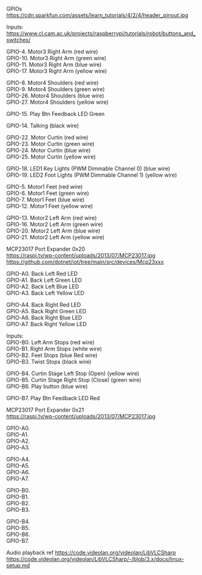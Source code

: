  
GPIOs   
https://cdn.sparkfun.com/assets/learn_tutorials/4/2/4/header_pinout.jpg    
   
Inputs:
https://www.cl.cam.ac.uk/projects/raspberrypi/tutorials/robot/buttons_and_switches/  

GPIO-4. Motor3 Right Arm (red wire)   
GPIO-10. Motor3 Right Arm (green wire)    
GPIO-11. Motor3 Right Arm (blue wire)    
GPIO-17. Motor3 Right Arm (yellow wire)   
   
GPIO-8. Motor4 Shoulders (red wire)   
GPIO-9. Motor4 Shoulders (green wire)   
GPIO-26. Motor4 Shoulders (blue wire)        
GPIO-27. Motor4 Shoulders (yellow wire)     
   
GPIO-15. Play Btn Feedback LED Green     
     
GPIO-14. Talking (black wire)      
        
GPIO-22. Motor Curtin (red wire)     
GPIO-23. Motor Curtin (green wire)        
GPIO-24. Motor Curtin (blue wire)      
GPIO-25. Motor Curtin (yellow wire)      
     
GPIO-18. LED1 Key Lights (PWM Dimmable Channel 0) (blue wire)      
GPIO-19. LED2 Foot Lights (PWM Dimmable Channel 1) (yellow wire)    
    
GPIO-5. Motor1 Feet (red wire)   
GPIO-6. Motor1 Feet (green wire)    
GPIO-7. Motor1 Feet (blue wire)     
GPIO-12. Motor1 Feet (yellow wire)    
    
GPIO-13. Motor2 Left Arm (red wire)   
GPIO-16. Motor2 Left Arm (green wire)    
GPIO-20. Motor2 Left Arm (blue wire)      
GPIO-21. Motor2 Left Arm (yellow wire)   
     
   
MCP23017 Port Expander 0x20    
https://raspi.tv/wp-content/uploads/2013/07/MCP23017.jpg    
https://github.com/dotnet/iot/tree/main/src/devices/Mcp23xxx    
    
GPIO-A0. Back Left Red LED    
GPIO-A1. Back Left Green LED      
GPIO-A2. Back Left Blue LED     
GPIO-A3. Back Left Yellow LED      
      
GPIO-A4. Back Right Red LED     
GPIO-A5. Back Right Green LED    
GPIO-A6. Back Right Blue LED    
GPIO-A7. Back Right Yellow LED      
     
Inputs:   
GPIO-B0. Left Arm Stops (red wire)       
GPIO-B1. Right Arm Stops (white wire)     
GPIO-B2. Feet Stops (blue Red wire)     
GPIO-B3. Twist Stops (black wire)       
      
GPIO-B4. Curtin Stage Left Stop (Open) (yellow wire)        
GPIO-B5. Curtin Stage Right Stop (Close) (green wire)      
GPIO-B6. Play button (blue wire)    
    
GPIO-B7. Play Btn Feedback LED Red    
   
    
MCP23017 Port Expander 0x21   
https://raspi.tv/wp-content/uploads/2013/07/MCP23017.jpg   
  
GPIO-A0.    
GPIO-A1.     
GPIO-A2.     
GPIO-A3.     
   
GPIO-A4.     
GPIO-A5.   
GPIO-A6.     
GPIO-A7.     

  
GPIO-B0.    
GPIO-B1.     
GPIO-B2.     
GPIO-B3.     
   
GPIO-B4.      
GPIO-B5.    
GPIO-B6.   
GPIO-B7.    


Audio playback ref
https://code.videolan.org/videolan/LibVLCSharp
https://code.videolan.org/videolan/LibVLCSharp/-/blob/3.x/docs/linux-setup.md
